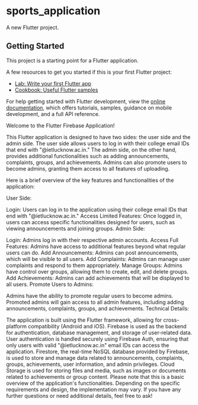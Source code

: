 # sports_application

A new Flutter project.

## Getting Started

This project is a starting point for a Flutter application.

A few resources to get you started if this is your first Flutter project:

- [Lab: Write your first Flutter app](https://docs.flutter.dev/get-started/codelab)
- [Cookbook: Useful Flutter samples](https://docs.flutter.dev/cookbook)

For help getting started with Flutter development, view the
[online documentation](https://docs.flutter.dev/), which offers tutorials,
samples, guidance on mobile development, and a full API reference.


Welcome to the Flutter Firebase Application!

This Flutter application is designed to have two sides: the user side and the admin side. The user side allows users to log in with their college email IDs that end with "@ietlucknow.ac.in." The admin side, on the other hand, provides additional functionalities such as adding announcements, complaints, groups, and achievements. Admins can also promote users to become admins, granting them access to all features of uploading.

Here is a brief overview of the key features and functionalities of the application:

User Side:

Login: Users can log in to the application using their college email IDs that end with "@ietlucknow.ac.in."
Access Limited Features: Once logged in, users can access specific functionalities designed for users, such as viewing announcements and joining groups.
Admin Side:

Login: Admins log in with their respective admin accounts.
Access Full Features: Admins have access to additional features beyond what regular users can do.
Add Announcements: Admins can post announcements, which will be visible to all users.
Add Complaints: Admins can manage user complaints and respond to them appropriately.
Manage Groups: Admins have control over groups, allowing them to create, edit, and delete groups.
Add Achievements: Admins can add achievements that will be displayed to all users.
Promote Users to Admins:

Admins have the ability to promote regular users to become admins.
Promoted admins will gain access to all admin features, including adding announcements, complaints, groups, and achievements.
Technical Details:

The application is built using the Flutter framework, allowing for cross-platform compatibility (Android and iOS).
Firebase is used as the backend for authentication, database management, and storage of user-related data.
User authentication is handled securely using Firebase Auth, ensuring that only users with valid "@ietlucknow.ac.in" email IDs can access the application.
Firestore, the real-time NoSQL database provided by Firebase, is used to store and manage data related to announcements, complaints, groups, achievements, user information, and admin privileges.
Cloud Storage is used for storing files and media, such as images or documents related to achievements or group content.
Please note that this is a basic overview of the application's functionalities. Depending on the specific requirements and design, the implementation may vary. If you have any further questions or need additional details, feel free to ask!
